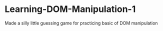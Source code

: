 # Learning-DOM-Manipulation-1

Made a silly little guessing game for practicing basic of DOM manipulation

